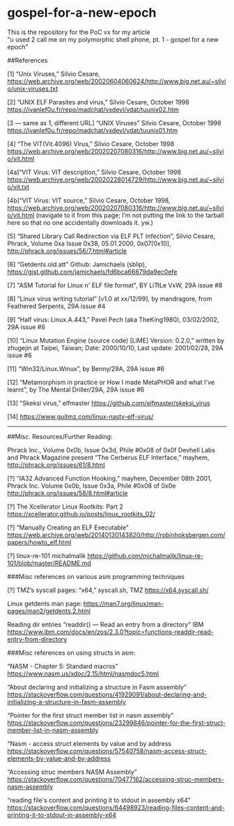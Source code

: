 # gospel-for-a-new-epoch  
This is the repository for the PoC vx for my article   
"u used 2 call me on my polymorphic shell phone, pt. 1 - gospel for a new epoch" 



##References


[1] “Unix Viruses,” Silvio Cesare, https://web.archive.org/web/20020604060624/http://www.big.net.au/~silvio/unix-viruses.txt 

[2] “UNIX ELF Parasites and virus,” Silvio Cesare, October 1998 https://ivanlef0u.fr/repo/madchat/vxdevl/vdat/tuunix02.htm 

[3 — same as 1, different URL] “UNIX Viruses” Silvio Cesare, October 1998
https://ivanlef0u.fr/repo/madchat/vxdevl/vdat/tuunix01.htm 

[4] “The VIT(Vit.4096) Virus,” Silvio Cesare, October 1998
https://web.archive.org/web/20020207080316/http://www.big.net.au/~silvio/vit.html 

[4a]“VIT Virus: VIT description,” Silvio Cesare, October 1998
https://web.archive.org/web/20020228014729/http://www.big.net.au/~silvio/vit.txt 

[4b]“VIT Virus: VIT source,” Silvio Cesare, October 1998, https://web.archive.org/web/20020207080316/http://www.big.net.au/~silvio/vit.html (navigate to it from this page; I’m not putting the link to the tarball here so that no one accidentally downloads it. yw.)

[5] “Shared Library Call Redirection via ELF PLT Infection”, Silvio Cesare, Phrack, Volume 0xa Issue 0x38, 05.01.2000, 0x07[0x10], http://phrack.org/issues/56/7.html#article 

[6] “Getdents.old.att”
Github: Jamichaels (sblip),
https://gist.github.com/jamichaels/fd6bca66879da9ec0efe 

[7] "ASM Tutorial for Linux n' ELF file format", BY LiTtLe VxW, 29A issue #8

[8] “Linux virus writing tutorial” [v1.0 at xx/12/99], by mandragore, from Feathered Serpents, 29A issue #4

[9] “Half virus: Linux.A.443,” Pavel Pech (aka TheKing1980), 03/02/2002, 29A issue #6

[10] “Linux Mutation Engine (source code) [LiME] Version: 0.2.0,” written by zhugejin at Taipei, Taiwan; Date: 2000/10/10, Last update: 2001/02/28, 29A issue #6

[11] “Win32/Linux.Winux”, by Benny/29A, 29A issue #6

[12] “Metamorphism in practice or How I made MetaPHOR and what I've learnt”, by The Mental Driller/29A, 29A issue #6


[13] “Skeksi virus,” elfmaster
https://github.com/elfmaster/skeksi_virus 


[14] 
https://www.guitmz.com/linux-nasty-elf-virus/ 



*** 

##Misc. Resources/Further Reading:


Phrack Inc., Volume 0x0b, Issue 0x3d, Phile #0x08 of 0x0f
Devhell Labs and Phrack Magazine present
“The Cerberus ELF Interface,” mayhem, http://phrack.org/issues/61/8.html


[?] ”IA32 Advanced Function Hooking,” 
mayhem, December 08th 2001, Phrack Inc. Volume 0x0b, Issue 0x3a, Phile #0x08 of 0x0e
http://phrack.org/issues/58/8.html#article


[?]
The Xcellerator
Linux Rootkits: Part 2
https://xcellerator.github.io/posts/linux_rootkits_02/ 


[?] “Manually Creating an ELF Executable” https://web.archive.org/web/20140130143820/http://robinhoksbergen.com/papers/howto_elf.html 

[?] linux-re-101
michalmalik
https://github.com/michalmalik/linux-re-101/blob/master/README.md 




###Misc references on various asm programming techniques

[?] TMZ’s syscall pages:
“x64,” syscall.sh, TMZ
https://x64.syscall.sh/



Linux getdents man page:
https://man7.org/linux/man-pages/man2/getdents.2.html

Reading dir entries
“readdir() — Read an entry from a directory”
IBM
https://www.ibm.com/docs/en/zos/2.3.0?topic=functions-readdir-read-entry-from-directory 



###Misc references on using structs in asm:

“NASM - Chapter 5: Standard macros”
https://www.nasm.us/xdoc/2.15/html/nasmdoc5.html


“About declaring and initializing a structure in Fasm assembly”
https://stackoverflow.com/questions/41929091/about-declaring-and-initializing-a-structure-in-fasm-assembly


“Pointer for the first struct member list in nasm assembly”
https://stackoverflow.com/questions/23299846/pointer-for-the-first-struct-member-list-in-nasm-assembly


“Nasm - access struct elements by value and by address
https://stackoverflow.com/questions/57540758/nasm-access-struct-elements-by-value-and-by-address


“Accessing struc members NASM Assembly”
https://stackoverflow.com/questions/70477162/accessing-struc-members-nasm-assembly


“reading file's content and printing it to stdout in assembly x64”
https://stackoverflow.com/questions/64498923/reading-files-content-and-printing-it-to-stdout-in-assembly-x64 

